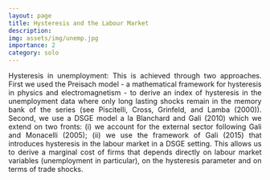 ```yaml
---
layout: page
title: Hysteresis and the Labour Market
description:
img: assets/img/unemp.jpg
importance: 2
category: solo
---
```


<p align="justify"> Hysteresis in unemployment: This is achieved through two approaches. First we used the Preisach model - a mathematical framework for hysteresis in physics and electromagnetism - to derive an index of hysteresis in the unemployment data where only long lasting shocks remain in the memory bank of the series (see Piscitelli, Cross, Grinfeld, and Lamba (2000)). Second, we use a DSGE model a la Blanchard and Gali (2010) which we extend on two fronts: (i) we account for the external sector following Gali and Monacelli (2005); (ii) we use the framework of Gali (2015) that introduces hysteresis in the labour market in a DSGE setting. This allows us to derive a marginal cost of firms that depends directly on labour market variables (unemployment in particular), on the hysteresis parameter and on terms of trade shocks. </p>
